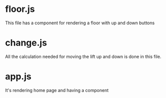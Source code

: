 # floor.js
This file has a component for rendering a floor with up and down buttons

# change.js
All the calculation needed for moving the lift up and down is done in this file.

# app.js
It's rendering home page and having a <Floor /> component
